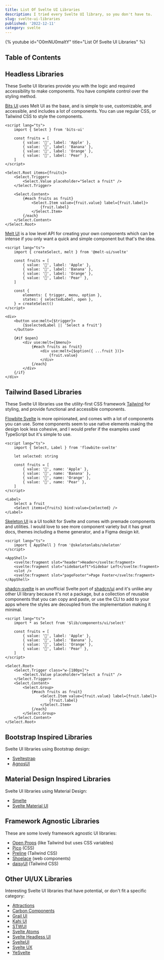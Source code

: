 ```yaml
---
title: List Of Svelte UI Libraries
description: I tried every Svelte UI library, so you don't have to.
slug: svelte-ui-libraries
published: '2022-12-11'
category: svelte
---
```


{% youtube id="O0mNU0maItY" title="List Of Svelte UI Libraries" %}

## Table of Contents

## Headless Libraries

These Svelte UI libraries provide you with the logic and required accessibility to make components. You have complete control over the styling method.

[Bits UI](https://www.bits-ui.com/) uses Melt UI as the base, and is simple to use, customizable, and accessible, and includes a lot of components. You can use regular CSS, or Tailwind CSS to style the components.

```html:example.svelte showLineNumbers
<script lang="ts">
	import { Select } from 'bits-ui'

	const fruits = [
		{ value: '🍎', label: 'Apple' },
		{ value: '🍌', label: 'Banana' },
		{ value: '🍊', label: 'Orange' },
		{ value: '🍐', label: 'Pear' },
	]
</script>

<Select.Root items={fruits}>
	<Select.Trigger>
		<Select.Value placeholder="Select a fruit" />
	</Select.Trigger>

	<Select.Content>
		{#each fruits as fruit}
			<Select.Item value={fruit.value} label={fruit.label}>
				{fruit.label}
			</Select.Item>
		{/each}
	</Select.Content>
</Select.Root>
```

[Melt UI](https://melt-ui.com/) is a low level API for creating your own components which can be intense if you only want a quick and simple component but that's the idea.

```html:example.svelte showLineNumbers
<script lang="ts">
	import { createSelect, melt } from '@melt-ui/svelte'

	const fruits = [
		{ value: '🍎', label: 'Apple' },
		{ value: '🍌', label: 'Banana' },
		{ value: '🍊', label: 'Orange' },
		{ value: '🍐', label: 'Pear' },
	]

	const {
		elements: { trigger, menu, option },
		states: { selectedLabel, open },
	} = createSelect()
</script>

<div>
	<button use:melt={$trigger}>
		{$selectedLabel || 'Select a fruit'}
	</button>

	{#if $open}
		<div use:melt={$menu}>
			{#each fruits as fruit}
				<div use:melt={$option({ ...fruit })}>
					{fruit.value}
				</div>
			{/each}
		</div>
	{/if}
</div>
```

## Tailwind Based Libraries

These Svelte UI libraries use the utility-first CSS framework [Tailwind](https://tailwindcss.com/) for styling, and provide functional and accessible components.

[Flowbite Svelte](https://flowbite-svelte.com/) is more opinionated, and comes with a lot of components you can use. Some components seem to use native elements making the design look less cohesive, and I would prefer if the examples used TypeScript but it's simple to use.

```html:example.svelte showLineNumbers
<script lang="ts">
	import { Select, Label } from 'flowbite-svelte'

	let selected: string

	const fruits = [
		{ value: '🍎', name: 'Apple' },
		{ value: '🍌', name: 'Banana' },
		{ value: '🍊', name: 'Orange' },
		{ value: '🍐', name: 'Pear' },
	]
</script>

<Label>
	Select a fruit
	<Select items={fruits} bind:value={selected} />
</Label>
```

[Skeleton UI](https://www.skeleton.dev/) is a UI toolkit for Svelte and comes with premade components and utilities. I would love to see more component variety but it has great docs, themes including a theme generator, and a Figma design kit.

```html:example.svelte showLineNumbers
<script lang="ts">
	import { AppShell } from '@skeletonlabs/skeleton'
</script>

<AppShell>
	<svelte:fragment slot="header">Header</svelte:fragment>
	<svelte:fragment slot="sidebarLeft">Sidebar Left</svelte:fragment>
	<slot />
	<svelte:fragment slot="pageFooter">Page Footer</svelte:fragment>
</AppShell>
```

[shadcn-svelte](https://www.shadcn-svelte.com/) is an unofficial Svelte port of [shadcn/ui](https://ui.shadcn.com/) and it's unlike any other UI library because it's not a package, but a collection of reusable components that you can copy and paste, or use the CLI to add to your apps where the styles are decoupled from the implementation making it minimal.

```html:example.svelte showLineNumbers
<script lang="ts">
	import * as Select from '$lib/components/ui/select'

	const fruits = [
		{ value: '🍎', label: 'Apple' },
		{ value: '🍌', label: 'Banana' },
		{ value: '🍊', label: 'Orange' },
		{ value: '🍐', label: 'Pear' },
	]
</script>

<Select.Root>
	<Select.Trigger class="w-[180px]">
		<Select.Value placeholder="Select a fruit" />
	</Select.Trigger>
	<Select.Content>
		<Select.Group>
			{#each fruits as fruit}
				<Select.Item value={fruit.value} label={fruit.label}>
					{fruit.label}
				</Select.Item>
			{/each}
		</Select.Group>
	</Select.Content>
</Select.Root>
```

## Bootstrap Inspired Libraries

Svelte UI libraries using Bootstrap design:

- [Sveltestrap](https://sveltestrap.js.org/)
- [AgnosUI](https://amadeusitgroup.github.io/AgnosUI/latest/)

## Material Design Inspired Libraries

Svelte UI libraries using Material Design:

- [Smelte](https://smeltejs.com/)
- [Svelte Material UI](https://sveltematerialui.com/)

## Framework Agnostic Libraries

These are some lovely framework agnostic UI libraries:

- [Open Props](https://open-props.style/) (like Tailwind but uses CSS variables)
- [Pico](https://picocss.com/) (CSS)
- [Preline](https://preline.co/) (Tailwind CSS)
- [Shoelace](https://shoelace.style/) (web components)
- [daisyUI](https://daisyui.com/) (Tailwind CSS)

## Other UI/UX Libraries

Interesting Svelte UI libraries that have potential, or don't fit a specific category:

- [Attractions](illright.github.io/attractions)
- [Carbon Components](https://carbon-components-svelte.onrender.com/)
- [Grail UI](https://grail-ui.vercel.app/)
- [Kahi UI](https://kahi-ui.nbn.dev/)
- [STWUI](stwui.vercel.app)
- [Svelte Atoms](https://svelte-atoms.web.app/)
- [Svelte Headless UI](https://svelte-headlessui.goss.io/)
- [SvelteUI](https://svelteui.dev/)
- [Svelte UX](https://svelte-ux.techniq.dev/)
- [YeSvelte](https://www.yesvelte.com/)
